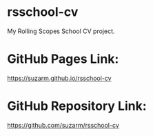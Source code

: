 # rsschool-cv
My Rolling Scopes School CV project.

# GitHub Pages Link:
https://suzarm.github.io/rsschool-cv

# GitHub Repository Link:
https://github.com/suzarm/rsschool-cv
